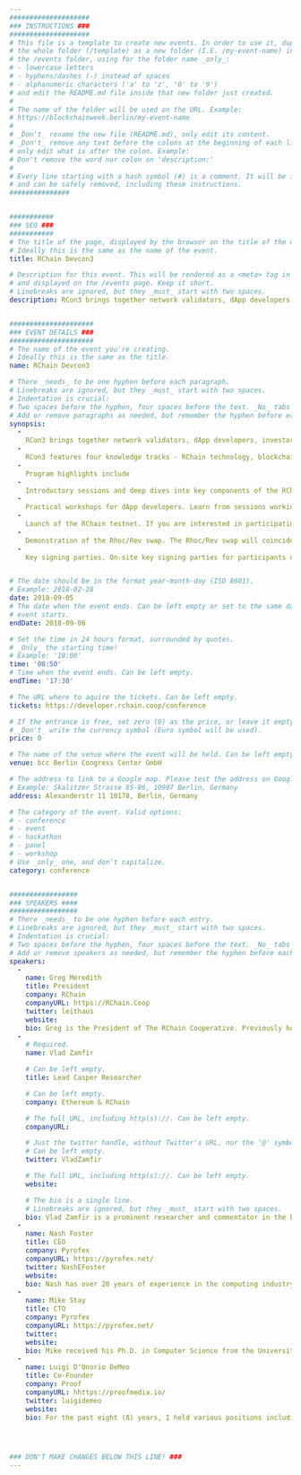 ```yaml
---
####################
### INSTRUCTIONS ###
####################
# This file is a template to create new events. In order to use it, duplicate
# the whole folder (/template) as a new folder (I.E. /my-event-name) inside of
# the /events folder, using for the folder name _only_:
# - lowercase letters
# - hyphens/dashes (-) instead of spaces
# - alphanumeric characters ('a' to 'z', '0' to '9')
# and edit the README.md file inside that new folder just created.
#
# The name of the folder will be used on the URL. Example:
# https://blockchainweek.berlin/my-event-name
#
# _Don't_ rename the new file (README.md), only edit its content.
# _Don't_ remove any text before the colons at the beginning of each line,
# only edit what is after the colon. Example:
# Don't remove the word nor colon on 'description:'
#
# Every line starting with a hash symbol (#) is a comment. It will be ignored
# and can be safely removed, including these instructions.
###############


###########
### SEO ###
###########
# The title of the page, displayed by the browser on the title of the window.
# Ideally this is the same as the name of the event.
title: RChain Devcon3

# Description for this event. This will be rendered as a <meta> tag in the HTML,
# and displayed on the /events page. Keep it short.
# Linebreaks are ignored, but they _must_ start with two spaces.
description: RCon3 brings together network validators, dApp developers, investors, and researchers learning how to work with the RChain platform and participate in the launch of the RChain testnet.


#####################
### EVENT DETAILS ###
#####################
# The name of the event you're creating.
# Ideally this is the same as the title.
name: RChain Devcon3

# There _needs_ to be one hyphen before each paragraph.
# Linebreaks are ignored, but they _must_ start with two spaces.
# Indentation is crucial:
# Two spaces before the hyphen, four spaces before the text. _No_ tabs allowed.
# Add or remove paragraphs as needed, but remember the hyphen before each entry.
synopsis:
  -    
    RCon3 brings together network validators, dApp developers, investors, and researchers learning how to work with the RChain platform and participate in the launch of the RChain testnet.
  -    
    RCon3 features four knowledge tracks - RChain technology, blockchain solutions, research, and developing with RChain. There will be hands-on workshops in these areas. Presenters, panelists, and workshop leaders will deliver nearly 50 hours of programming. Additionally, space will be available for participants to network and collaborate.
  -    
    Program highlights include
  -    
    Introductory sessions and deep dives into key components of the RChain platform. including -  Rholang, consensus, storage, and communications.
  -    
    Practical workshops for dApp developers. Learn from sessions working with Rholang and become familiar with the architecture and design patterns of the RChain platform.
  -    
    Launch of the RChain testnet. If you are interested in participating in the launch of mainnet later in 2018, plan to participate in the launch of testnet at RCon3. The program includes informational sessions and workshops for validators and investors on proof of stake economics, infrastructure requirements, and system engineering.
  -    
    Demonstration of the Rhoc/Rev swap. The Rhoc/Rev swap will coincide with the launch of the RChain mainnet later in 2018. Investors and token holders wanting to ensure their REV will be available at the launch of the RChain mainnet should participate.
  -    
    Key signing parties. On-site key signing parties for participants during this event will allow mainnet genesis to be verified and secured by a broad community.


# The date should be in the format year-month-day (ISO 8601).
# Example: 2018-02-28
date: 2018-09-05
# The date when the event ends. Can be left empty or set to the same day the
# event starts.
endDate: 2018-09-06

# Set the time in 24 hours format, surrounded by quotes.
# _Only_ the starting time!
# Example: '18:00'
time: '08:50'
# Time when the event ends. Can be left empty.
endTime: '17:30'

# The URL where to aquire the tickets. Can be left empty.
tickets: https://developer.rchain.coop/conference

# If the entrance is free, set zero (0) as the price, or leave it empty.
# _Don't_ write the currency symbol (Euro symbol will be used).
price: 0

# The name of the venue where the event will be held. Can be left empty.
venue: bcc Berlin Congress Center GmbH

# The address to link to a Google map. Please test the address on Google Maps.
# Example: Skalitzer Strasse 85-86, 10997 Berlin, Germany
address: Alexanderstr 11 10178, Berlin, Germany

# The category of the event. Valid options:
# - conference
# - event
# - hackathon
# - panel
# - workshop
# Use _only_ one, and don't capitalize.
category: conference


#################
### SPEAKERS ####
#################
# There _needs_ to be one hyphen before each entry.
# Linebreaks are ignored, but they _must_ start with two spaces.
# Indentation is crucial:
# Two spaces before the hyphen, four spaces before the text. _No_ tabs allowed.
# Add or remove speakers as needed, but remember the hyphen before each entry.
speakers:
  -
    name: Greg Meredith
    title: President
    company: RChain
    companyURL: https://RChain.Coop
    twitter: leithaus
    website:
    bio: Greg is the President of The RChain Cooperative. Previously he has worked as Principal Architect of Microsoft's BizTalk Process Orchestration, Principal Architect of Microsoft's Highwire offering as well as Principal Architect of ATM Network management solution for ATT/NCR and Co-designer and developer of MCC's Rosette/ESS technology.
  -
    # Required.
    name: Vlad Zamfir

    # Can be left empty.
    title: Lead Casper Researcher

    # Can be left empty.
    company: Ethereum & RChain

    # The full URL, including http(s)://. Can be left empty.
    companyURL:

    # Just the twitter handle, without Twitter's URL, nor the '@' symbol.
    # Can be left empty.
    twitter: VladZamfir

    # The full URL, including http(s)://. Can be left empty.
    website:

    # The bio is a single line.
    # Linebreaks are ignored, but they _must_ start with two spaces.
    bio: Vlad Zamfir is a prominent researcher and commentator in the blockchain ecosystem. He is most known for his research and design work on Casper, the Proof-of-Stake consensus protocol for the Ethereum project. Vlad is an outspoken thought leader on the subjects of Blockchain governance and humanitarian applications for the technology.
  -
    name: Nash Foster
    title: CEO
    company: Pyrofex
    companyURL: https://pyrofex.net/
    twitter: NashEFoster
    website:
    bio: Nash has over 20 years of experience in the computing industry and has served on the engineering staffs of Google, Oracle, Counterpane, iBiblio, and many others. Nash studied mathematics and the theory of computation at the University of North Carolina and George Mason University.
  -
    name: Mike Stay
    title: CTO
    company: Pyrofex
    companyURL: https://pyrofex.net/
    twitter:
    website:
    bio: Mike received his Ph.D. in Computer Science from the University of Auckland in 2015 with a specialization in category theory. Before Pyrofex, Mike worked on software security tools for Google's Ads team.
  -
    name: Luigi D'Onorio DeMeo
    title: Co-Founder
    company: Proof
    companyURL: hhttps://proofmedia.io/
    twitter: luigidemeo
    website:
    bio: For the past eight (8) years, I held various positions including my role as a Trader at Citigroup, specializing in equity securities and credit derivatives.




### DON'T MAKE CHANGES BELOW THIS LINE! ###
---
```

<!-- ### DON'T MAKE CHANGES BELOW THIS LINE! ### -->

<Event-Content/>
